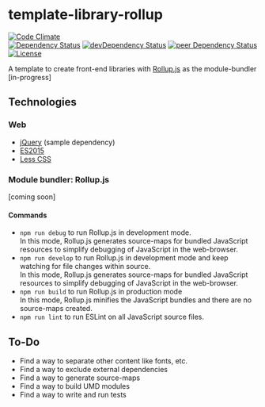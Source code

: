 # template-library-rollup

[![Code Climate](https://codeclimate.com/github/myTerminal/template-library-rollup.png)](https://codeclimate.com/github/myTerminal/template-library-rollup)  
[![Dependency Status](https://david-dm.org/myTerminal/template-library-rollup.svg)](https://david-dm.org/myTerminal/template-library-rollup)
[![devDependency Status](https://david-dm.org/myTerminal/template-library-rollup/dev-status.svg)](https://david-dm.org/myTerminal/template-library-rollup#info=devDependencies)
[![peer Dependency Status](https://david-dm.org/myTerminal/template-library-rollup/peer-status.svg)](https://david-dm.org/myTerminal/template-library-rollup#info=peerDependencies)  
[![License](https://img.shields.io/badge/LICENSE-GPL%20v3.0-blue.svg)](https://www.gnu.org/licenses/gpl.html)

A template to create front-end libraries with [Rollup.js](https://rollupjs.org) as the module-bundler [in-progress]

## Technologies

### Web

 - [jQuery](https://jquery.com/) (sample dependency)
 - [ES2015](http://es6-features.org/)
 - [Less CSS](http://lesscss.org/)

### Module bundler: Rollup.js

[coming soon]

#### Commands

 - `npm run debug` to run Rollup.js in development mode.  
In this mode, Rollup.js generates source-maps for bundled JavaScript resources to simplify debugging of JavaScript in the web-browser.
 - `npm run develop` to run Rollup.js in development mode and keep watching for file changes within source.  
In this mode, Rollup.js generates source-maps for bundled JavaScript resources to simplify debugging of JavaScript in the web-browser.
 - `npm run build` to run Rollup.js in production mode  
In this mode, Rollup.js minifies the JavaScript bundles and there are no source-maps created.
 - `npm run lint` to run ESLint on all JavaScript source files.

## To-Do

 - Find a way to separate other content like fonts, etc.
 - Find a way to exclude external dependencies
 - Find a way to generate source-maps
 - Find a way to build UMD modules
 - Find a way to write and run tests
